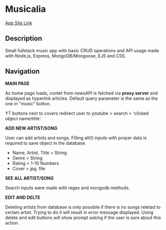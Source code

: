 # Musicalia

[App Site Link](https://musicalia-app.herokuapp.com/)

## Description

Small fullstack music app with basic CRUD operations and API usage made with Node.js, Express, MongoDB/Mongoose, EJS and CSS.

## Navigation

**MAIN PAGE**

As home page loads, contet from newsAPI is fetched via **proxy server** and displayed as hyperlink articles. Default query parameter is the same as the one in "music" button.

YT buttons next to covers redirect user to youtube > search > 'clicked object name/title'.

**ADD NEW ARTIST/SONG**

User can add artists and songs. Filling all(!) inputs with proper data is required to save object in the database.

- Name, Artist, Title > String
- Genre > String
- Rating > 1-10 Numbers
- Cover > jpg. file

**SEE ALL ARTIST/SONG**

Search inputs were made with regex and mongodb methods.

**EDIT AND DELTE**

Deleting artists from database is only possible if there is no songs reletad to certain artist. Trying to do it will result in error message displayed. Using delete and edit buttons will show prompt asking if the user is sure about this action.

